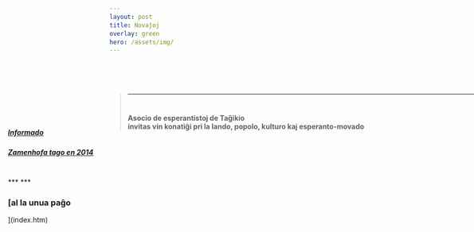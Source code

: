```yaml
---
layout: post
title: Novaĵoj
overlay: green
hero: /assets/img/
---
```




<div id="Layer1" style="Z-INDEX: 1; LEFT: 225px; WIDTH: 777px; POSITION: absolute; TOP: 206px; HEIGHT: 393px">

> # 
> 
> <div data-align="center">
> 
> ****
> 
> </div>
> 
>   
>   
> 
> # 
> 
> <div data-align="center">
> 
> **Asocio de esperantistoj de Taĝikio  
> invitas vin konatiĝi pri la lando, popolo, kulturo kaj
> esperanto-movado**
> 
> </div>
> 
>   

</div>

![](index.files/spacer.gif)

<div id="layer2" style="position: absolute; width: 199px; height: 25px; z-index: 2; left: 24px;
 top: 300px">

***<span lang="ru"> [Informado](informado/teksto.htm)***

</div>

<div id="layer2" style="position: absolute; width: 199px; height: 25px; z-index: 2; left: 24px;
 top: 340px">

***<span lang="ru"> [Zamenhofa tago en
2014](zamtago2014/zamteksto.htm)***

</div>

<div id="layer2" style="position: absolute; width: 199px; height: 25px; z-index: 2; left: 24px;
 top: 400px">

***<span lang="ru"> ***

### [al la unua paĝo  
](index.htm)

</div>
